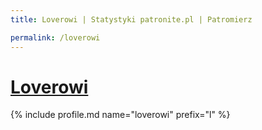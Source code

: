 ```yaml
---
title: Loverowi | Statystyki patronite.pl | Patromierz

permalink: /loverowi
---
```


# [Loverowi](https://patronite.pl/loverowi)

{% include profile.md name="loverowi" prefix="l" %}
